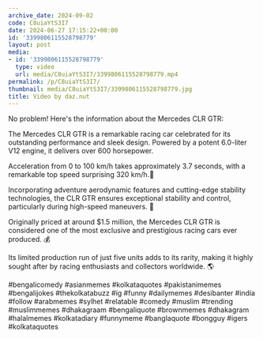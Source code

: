 ```yaml
---
archive_date: 2024-09-02
code: C8uiaYtS3I7
date: 2024-06-27 17:15:22+00:00
id: '3399806115528798779'
layout: post
media:
- id: '3399806115528798779'
  type: video
  url: media/C8uiaYtS3I7/3399806115528798779.mp4
permalink: /p/C8uiaYtS3I7/
thumbnail: media/C8uiaYtS3I7/3399806115528798779.jpg
title: Video by daz.nut
---
```


No problem! Here's the information about the Mercedes CLR GTR:  
  
The Mercedes CLR GTR is a remarkable racing car celebrated for its outstanding performance and sleek design. Powered by a potent 6.0-liter V12 engine, it delivers over 600 horsepower.  
  
Acceleration from 0 to 100 km/h takes approximately 3.7 seconds, with a remarkable top speed surprising 320 km/h.🥇  
  
Incorporating adventure aerodynamic features and cutting-edge stability technologies, the CLR GTR ensures exceptional stability and control, particularly during high-speed maneuvers. 💨  
  
Originally priced at around $1.5 million, the Mercedes CLR GTR is considered one of the most exclusive and prestigious racing cars ever produced. 💰  
  
Its limited production run of just five units adds to its rarity, making it highly sought after by racing enthusiasts and collectors worldwide. 🌎  
  
#bengalicomedy #asianmemes #kolkataquotes #pakistanimemes #bengalijokes #thekolkatabuzz #ig #funny #dailymemes #desibanter #india #follow #arabmemes #sylhet #relatable #comedy #muslim #trending #muslimmemes #dhakagraam #bengaliquote #brownmemes #dhakagram #halalmemes #kolkatadiary #funnymeme #banglaquote #bongguy #igers #kolkataquotes